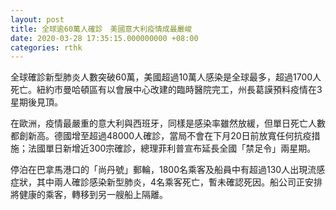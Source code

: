 ```yaml
---
layout: post
title: 全球逾60萬人確診　美國意大利疫情成最嚴峻
date: 2020-03-28 17:35:15.000000000 +08:00
categories: rthk
---
```


全球確診新型肺炎人數突破60萬，美國超過10萬人感染是全球最多，超過1700人死亡。紐約市曼哈頓區有以會展中心改建的臨時醫院完工，州長葛謨預料疫情在3星期後見頂。

在歐洲，疫情最嚴重的意大利與西班牙，同樣是感染率雖然放緩，但單日死亡人數都創新高。德國增至超過48000人確診，當局不會在下月20日前放寬任何抗疫措施；法國單日新增近300宗確診，總理菲利普宣布延長全國「禁足令」兩星期。

停泊在巴拿馬港口的「尚丹號」郵輪，1800名乘客及船員中有超過130人出現流感症狀，其中兩人確診感染新型肺炎，4名乘客死亡，暫未確認死因。船公司正安排將健康的乘客，轉移到另一艘船上隔離。
